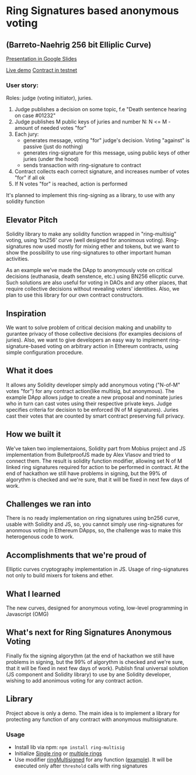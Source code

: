 # Ring Signatures based anonymous voting
## (Barreto-Naehrig 256 bit Elliplic Curve)
[Presentation in Google Slides](https://docs.google.com/presentation/d/17zCLXaHwzHTcYjjKMqEyFRZMnqpjynqsoTjk5YdQ7Yk)

[Live demo](https://ring-multisig.mixbytes.io/)
[Contract in testnet](https://rinkeby.etherscan.io/address/0x2e8aed5091f347c51976e28c00874a1cdde461a1#code)

### User story:
Roles: judge (voting initiator), juries.

1. Judge publishes a decision on some topic, f.e "Death sentence hearing on case #01232"
2. Judge publishes M public keys of juries and number N: N <= M - amount of needed votes "for"
3. Each jury:
    - generates message, voting "for" judge's decision. Voting "against" is passive (just do nothing)
    - generates ring-signature for this message, using public keys of other juries (under the hood)
    - sends transaction with ring-signature to contract
4. Contract collects each correct signature, and increases number of votes "for" if all ok
5. If N votes "for" is reached, action is performed

It's planned to implement this ring-signing as a library, to use with any solidity function

## Elevator Pitch
Solidity library to make any solidity function wrapped in "ring-multisig" voting, using 'bn256' curve (well designed for anonimous voting). Ring-signatures now used mostly for mixing ether and tokens, but we want to show the possibility to use ring-signatures to other important human activities.

As an example we've made the DApp to anonymously vote on critical decisions (euthanasia, death senstence, etc.) using BN256 ellicptic curve. Such solutions are also useful for voting in DAOs and any other places, that require collective decisions without revealing voters' identities. Also, we plan to use this library for our own contract constructors.
      
## Inspiration
We want to solve problem of critical decision making and unability to gurantee privacy of those collective decisions (for examples decisions of juries). Also, we want to give developers an easy way to implement ring-signature-based voting on arbitrary action in Ethereum contracts, using simple configuration procedure.

## What it does
It allows any Solidity developer simply add anonymous voting ("N-of-M" votes "for") for any contract action(like multisig, but anonymous). The example DApp allows judge to create a new proposal and nominate juries who in turn can cast votes using their respective private keys. Judge specifies criteria for decision to be enforced (N of M signatures). 
Juries cast their votes that are counted by smart contract preserving full privacy.

## How we built it
We've taken two implementaions, Solidity part from Mobius project and JS implementation from BulletproofJS made by Alex Vlasov and tried to connect them. The result is solidity function modifier, allowing set N of M linked ring signatures required for action to be performed in contract. At the end of hackathon we still have problems in signing, but the 99% of algorythm is checked and we're sure, that it will be fixed in next few days of work.

## Challenges we ran into
There is no ready implementation on ring signatures using bn256 curve, usable with Solidity and JS, so, you cannot simply use ring-signatures for anonmous voting in Ethereum DApps, so, the challenge was to make this heterogenous code to work.

## Accomplishments that we're proud of
Elliptic curves cryptography implementation in JS. Usage of ring-signatures not only to build mixers for tokens and ether.

## What I learned
The new curves, designed for anonymous voting, low-level programming in Javascript (OMG) 

## What's next for Ring Signatures Anonymous Voting
Finally fix the signing algorythm (at the end of hackathon we still have problems in signing, but the 99% of algorythm is checked and we're sure, that it will be fixed in next few days of work). Publish final universal solution (JS component and Solidity library) to use by ane Solidity developer, wishing to add anonimous voting for any contract action.

## Library
Project above is only a demo. The main idea is to implement a library for protecting any function of any contract with anonymous multisignature.

### Usage
- Install lib via npm: `npm install ring-multisig`
- Initialize [Single ring](https://github.com/mixbytes/ring-multisig/blob/master/contracts/usage_examples/Single.sol#L22) or [multiple rings](https://github.com/mixbytes/ring-multisig/blob/master/contracts/usage_examples/Jury.sol#L113)
- Use modifier [ringMultisigned](https://github.com/mixbytes/ring-multisig/blob/master/contracts/RingMultisig.sol#L37) for any function ([example](https://github.com/mixbytes/ring-multisig/blob/master/contracts/usage_examples/Single.sol#L78)). It will be executed only after `threshold` calls with ring signatures
